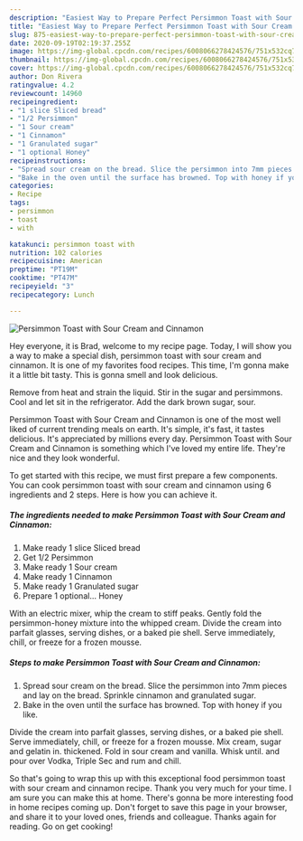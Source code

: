 ```yaml
---
description: "Easiest Way to Prepare Perfect Persimmon Toast with Sour Cream and Cinnamon"
title: "Easiest Way to Prepare Perfect Persimmon Toast with Sour Cream and Cinnamon"
slug: 875-easiest-way-to-prepare-perfect-persimmon-toast-with-sour-cream-and-cinnamon
date: 2020-09-19T02:19:37.255Z
image: https://img-global.cpcdn.com/recipes/6008066278424576/751x532cq70/persimmon-toast-with-sour-cream-and-cinnamon-recipe-main-photo.jpg
thumbnail: https://img-global.cpcdn.com/recipes/6008066278424576/751x532cq70/persimmon-toast-with-sour-cream-and-cinnamon-recipe-main-photo.jpg
cover: https://img-global.cpcdn.com/recipes/6008066278424576/751x532cq70/persimmon-toast-with-sour-cream-and-cinnamon-recipe-main-photo.jpg
author: Don Rivera
ratingvalue: 4.2
reviewcount: 14960
recipeingredient:
- "1 slice Sliced bread"
- "1/2 Persimmon"
- "1 Sour cream"
- "1 Cinnamon"
- "1 Granulated sugar"
- "1 optional Honey"
recipeinstructions:
- "Spread sour cream on the bread. Slice the persimmon into 7mm pieces and lay on the bread. Sprinkle cinnamon and granulated sugar."
- "Bake in the oven until the surface has browned. Top with honey if you like."
categories:
- Recipe
tags:
- persimmon
- toast
- with

katakunci: persimmon toast with 
nutrition: 102 calories
recipecuisine: American
preptime: "PT19M"
cooktime: "PT47M"
recipeyield: "3"
recipecategory: Lunch

---
```



![Persimmon Toast with Sour Cream and Cinnamon](https://img-global.cpcdn.com/recipes/6008066278424576/751x532cq70/persimmon-toast-with-sour-cream-and-cinnamon-recipe-main-photo.jpg)

Hey everyone, it is Brad, welcome to my recipe page. Today, I will show you a way to make a special dish, persimmon toast with sour cream and cinnamon. It is one of my favorites food recipes. This time, I'm gonna make it a little bit tasty. This is gonna smell and look delicious.

Remove from heat and strain the liquid. Stir in the sugar and persimmons. Cool and let sit in the refrigerator. Add the dark brown sugar, sour.

Persimmon Toast with Sour Cream and Cinnamon is one of the most well liked of current trending meals on earth. It's simple, it's fast, it tastes delicious. It's appreciated by millions every day. Persimmon Toast with Sour Cream and Cinnamon is something which I've loved my entire life. They're nice and they look wonderful.


To get started with this recipe, we must first prepare a few components. You can cook persimmon toast with sour cream and cinnamon using 6 ingredients and 2 steps. Here is how you can achieve it.

<!--inarticleads1-->

##### The ingredients needed to make Persimmon Toast with Sour Cream and Cinnamon:

1. Make ready 1 slice Sliced bread
1. Get 1/2 Persimmon
1. Make ready 1 Sour cream
1. Make ready 1 Cinnamon
1. Make ready 1 Granulated sugar
1. Prepare 1 optional... Honey


With an electric mixer, whip the cream to stiff peaks. Gently fold the persimmon-honey mixture into the whipped cream. Divide the cream into parfait glasses, serving dishes, or a baked pie shell. Serve immediately, chill, or freeze for a frozen mousse. 

<!--inarticleads2-->

##### Steps to make Persimmon Toast with Sour Cream and Cinnamon:

1. Spread sour cream on the bread. Slice the persimmon into 7mm pieces and lay on the bread. Sprinkle cinnamon and granulated sugar.
1. Bake in the oven until the surface has browned. Top with honey if you like.


Divide the cream into parfait glasses, serving dishes, or a baked pie shell. Serve immediately, chill, or freeze for a frozen mousse. Mix cream, sugar and gelatin in. thickened. Fold in sour cream and vanilla. Whisk until. and pour over Vodka, Triple Sec and rum and chill. 

So that's going to wrap this up with this exceptional food persimmon toast with sour cream and cinnamon recipe. Thank you very much for your time. I am sure you can make this at home. There's gonna be more interesting food in home recipes coming up. Don't forget to save this page in your browser, and share it to your loved ones, friends and colleague. Thanks again for reading. Go on get cooking!
